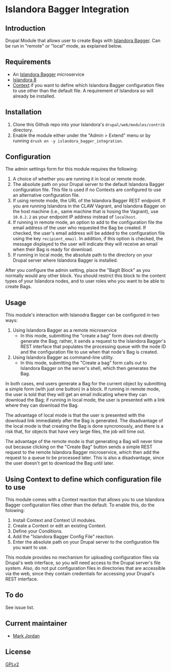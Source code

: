 # Islandora Bagger Integration

## Introduction

Drupal Module that allows user to create Bags with [Islandora Bagger](https://github.com/mjordan/islandora_bagger). Can be run in "remote" or "local" mode, as explained below.

## Requirements

* An [Islandora Bagger](https://github.com/mjordan/islandora_bagger) microservice
* [Islandora 8](https://github.com/Islandora-CLAW/islandora)
* [Context](https://www.drupal.org/project/context) if you want to define which Islandora Bagger configuration files to use other than the default file. A requirement of Islandora so will already be installed.

## Installation

1. Clone this Github repo into your Islandora's `drupal/web/modules/contrib` directory.
1. Enable the module either under the "Admin > Extend" menu or by running `drush en -y islandora_bagger_integration`.

## Configuration

The admin settings form for this module requires the following:

1. A choice of whether you are running it in local or remote mode.
1. The absolute path on your Drupal server to the default Islandora Bagger configuration file. This file is used if no Contexts are configured to use an alternative configuration file.
1. If using remote mode, the URL of the Islandora Bagger REST endpoint. If you are running Islandora in the CLAW Vagrant, and Islandora Bagger on the host machine (i.e., same machine that is hosing the Vagrant), use `10.0.2.2` as your endpoint IP address instead of `localhost`.
1. If running in remote mode, an option to add to the configuration file the email address of the user who requested the Bag be created. If checked, the user's email address will be added to the configuration file using the key `recipient_email`. In addition, if this option is checked, the message displayed to the user will indicate they will receive an email when their Bag is ready for download.
1. If running in local mode, the absolute path to the directory on your Drupal server where Islandora Bagger is installed.

After you configure the admin setting, place the "BagIt Block" as you normally would any other block. You should restrict this block to the content types of your Islandora nodes, and to user roles who you want to be able to create Bags.

## Usage

This module's interaction with Islanodra Bagger can be configured in two ways:

1. Using Islandora Bagger as a remote microservice
   * In this mode, submitting the "create a bag" form does not directly generate the Bag; rather, it sends a request to the Islandora Bagger's REST interface that populates the processing queue with the node ID and the configuration file to use when that node's Bag is created.
1. Using Islandora Bagger as command-line utility.
   * In this mode, submitting the "Create a bag" form calls out to Islandora Bagger on the server's shell, which then generates the Bag.

In both cases, end users generate a Bag for the current object by submitting a simple form (with just one button) in a block. If running in remote mode, the user is told that they will get an email indicating where they can download the Bag; if running in local mode, the user is presented with a link where they can download the Bag.

The advantage of local mode is that the user is presented with the download link immediately after the Bag is generated. The disadvantage of the local mode is that creating the Bag is done syncronously, and there is a risk that, for objects that have very large files, the job will time out.

The advantage of the remote mode is that generating a Bag will never time out because clicking on the "Create Bag" button sends a simple REST request to the remote Islandora Bagger microservice, which then add the request to a queue to be processed later. This is also a disadvantage, since the user doesn't get to download the Bag until later.

## Using Context to define which configuration file to use

This module comes with a Context reaction that allows you to use Islandora Bagger configuration files other than the default. To enable this, do the folowing:

1. Install Context and Context UI modules.
1. Create a Context or edit an existing Context.
1. Define your Conditions.
1. Add the "Islandora Bagger Config File" reaction.
1. Enter the absolute path on your Drupal server to the configuration file you want to use.

This module provides no mechanism for uploading configuration files via Drupal's web interface, so you will need access to the Drupal server's file system. Also, do not put configuration files in directories that are accessible via the web, since they contain credentials for accessing your Drupal's REST interface.

## To do

See issue list.

## Current maintainer

* [Mark Jordan](https://github.com/mjordan)

## License

[GPLv2](http://www.gnu.org/licenses/gpl-2.0.txt)
